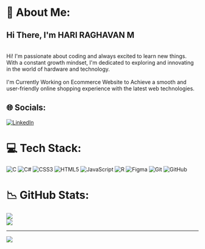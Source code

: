 # 💫 About Me:
## Hi There, I'm HARI RAGHAVAN M<br>
<br>Hi! I'm passionate about coding and always excited to learn new things. With a constant growth mindset, I'm dedicated to exploring and innovating in the world of hardware and technology.<br><br>I'm Currently Working on Ecommerce Website to Achieve a smooth and user-friendly online shopping experience with the latest web technologies.


## 🌐 Socials:
[![LinkedIn](https://img.shields.io/badge/LinkedIn-%230077B5.svg?logo=linkedin&logoColor=white)](https://linkedin.com/in/m-hari-raghavan-6981a72a1) 

# 💻 Tech Stack:
![C](https://img.shields.io/badge/c-%2300599C.svg?style=for-the-badge&logo=c&logoColor=white) ![C#](https://img.shields.io/badge/c%23-%23239120.svg?style=for-the-badge&logo=csharp&logoColor=white) ![CSS3](https://img.shields.io/badge/css3-%231572B6.svg?style=for-the-badge&logo=css3&logoColor=white) ![HTML5](https://img.shields.io/badge/html5-%23E34F26.svg?style=for-the-badge&logo=html5&logoColor=white) ![JavaScript](https://img.shields.io/badge/javascript-%23323330.svg?style=for-the-badge&logo=javascript&logoColor=%23F7DF1E) ![R](https://img.shields.io/badge/r-%23276DC3.svg?style=for-the-badge&logo=r&logoColor=white) ![Figma](https://img.shields.io/badge/figma-%23F24E1E.svg?style=for-the-badge&logo=figma&logoColor=white) ![Git](https://img.shields.io/badge/git-%23F05033.svg?style=for-the-badge&logo=git&logoColor=white) ![GitHub](https://img.shields.io/badge/github-%23121011.svg?style=for-the-badge&logo=github&logoColor=white)
# 📉 GitHub Stats:
![](https://github-readme-stats.vercel.app/api?username=SimpleDev505&theme=blue-green&hide_border=false&include_all_commits=false&count_private=true)<br/>
![](https://github-readme-streak-stats.herokuapp.com/?user=SimpleDev505&theme=blue-green&hide_border=false)<br/>


---
[![](https://visitcount.itsvg.in/api?id=SimpleDev505&icon=6&color=9)](https://visitcount.itsvg.in)

